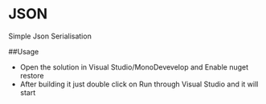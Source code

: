 # JSON
Simple Json Serialisation

##Usage
* Open the solution in Visual Studio/MonoDevevelop and Enable nuget restore
* After building it just double click on Run through Visual Studio and it will start
